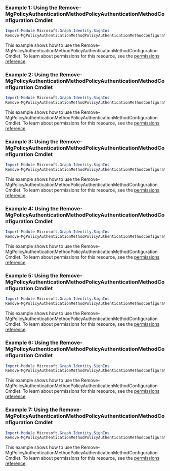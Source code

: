 ### Example 1: Using the Remove-MgPolicyAuthenticationMethodPolicyAuthenticationMethodConfiguration Cmdlet
```powershell
Import-Module Microsoft.Graph.Identity.SignIns
Remove-MgPolicyAuthenticationMethodPolicyAuthenticationMethodConfiguration -AuthenticationMethodConfigurationId $authenticationMethodConfigurationId
```
This example shows how to use the Remove-MgPolicyAuthenticationMethodPolicyAuthenticationMethodConfiguration Cmdlet.
To learn about permissions for this resource, see the [permissions reference](/graph/permissions-reference).
### Example 2: Using the Remove-MgPolicyAuthenticationMethodPolicyAuthenticationMethodConfiguration Cmdlet
```powershell
Import-Module Microsoft.Graph.Identity.SignIns
Remove-MgPolicyAuthenticationMethodPolicyAuthenticationMethodConfiguration -AuthenticationMethodConfigurationId $authenticationMethodConfigurationId
```
This example shows how to use the Remove-MgPolicyAuthenticationMethodPolicyAuthenticationMethodConfiguration Cmdlet.
To learn about permissions for this resource, see the [permissions reference](/graph/permissions-reference).
### Example 3: Using the Remove-MgPolicyAuthenticationMethodPolicyAuthenticationMethodConfiguration Cmdlet
```powershell
Import-Module Microsoft.Graph.Identity.SignIns
Remove-MgPolicyAuthenticationMethodPolicyAuthenticationMethodConfiguration -AuthenticationMethodConfigurationId $authenticationMethodConfigurationId
```
This example shows how to use the Remove-MgPolicyAuthenticationMethodPolicyAuthenticationMethodConfiguration Cmdlet.
To learn about permissions for this resource, see the [permissions reference](/graph/permissions-reference).
### Example 4: Using the Remove-MgPolicyAuthenticationMethodPolicyAuthenticationMethodConfiguration Cmdlet
```powershell
Import-Module Microsoft.Graph.Identity.SignIns
Remove-MgPolicyAuthenticationMethodPolicyAuthenticationMethodConfiguration -AuthenticationMethodConfigurationId $authenticationMethodConfigurationId
```
This example shows how to use the Remove-MgPolicyAuthenticationMethodPolicyAuthenticationMethodConfiguration Cmdlet.
To learn about permissions for this resource, see the [permissions reference](/graph/permissions-reference).
### Example 5: Using the Remove-MgPolicyAuthenticationMethodPolicyAuthenticationMethodConfiguration Cmdlet
```powershell
Import-Module Microsoft.Graph.Identity.SignIns
Remove-MgPolicyAuthenticationMethodPolicyAuthenticationMethodConfiguration -AuthenticationMethodConfigurationId $authenticationMethodConfigurationId
```
This example shows how to use the Remove-MgPolicyAuthenticationMethodPolicyAuthenticationMethodConfiguration Cmdlet.
To learn about permissions for this resource, see the [permissions reference](/graph/permissions-reference).
### Example 6: Using the Remove-MgPolicyAuthenticationMethodPolicyAuthenticationMethodConfiguration Cmdlet
```powershell
Import-Module Microsoft.Graph.Identity.SignIns
Remove-MgPolicyAuthenticationMethodPolicyAuthenticationMethodConfiguration -AuthenticationMethodConfigurationId $authenticationMethodConfigurationId
```
This example shows how to use the Remove-MgPolicyAuthenticationMethodPolicyAuthenticationMethodConfiguration Cmdlet.
To learn about permissions for this resource, see the [permissions reference](/graph/permissions-reference).
### Example 7: Using the Remove-MgPolicyAuthenticationMethodPolicyAuthenticationMethodConfiguration Cmdlet
```powershell
Import-Module Microsoft.Graph.Identity.SignIns
Remove-MgPolicyAuthenticationMethodPolicyAuthenticationMethodConfiguration -AuthenticationMethodConfigurationId $authenticationMethodConfigurationId
```
This example shows how to use the Remove-MgPolicyAuthenticationMethodPolicyAuthenticationMethodConfiguration Cmdlet.
To learn about permissions for this resource, see the [permissions reference](/graph/permissions-reference).
